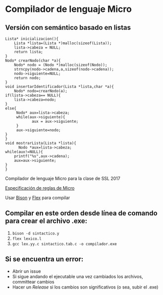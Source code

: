 # Compilador de lenguaje Micro 
## Versión con semántico basado en listas
```
Lista* inicializacion(){
	Lista *lista=(Lista *)malloc(sizeof(Lista));
	lista->cabeza = NULL;
	return lista;
}
Nodo* crearNodo(char *a){
    Nodo* nodo = (Nodo *)malloc(sizeof(Nodo));
    strncpy(nodo->cadena,a,sizeof(nodo->cadena));
    nodo->siguiente=NULL;
    return nodo;
}
void insertarIdentificador(Lista *lista,char *a){
    Nodo* nodo=crearNodo(a);
if(lista->cabeza== NULL){
    lista->cabeza=nodo;
}
else{
     Nodo* aux=lista->cabeza;
     while(aux->siguiente){
            aux = aux->siguiente;
     }
     aux->siguiente=nodo;
}
}
void mostrarLista(Lista *lista){
      Nodo *aux=lista->cabeza;
while(aux!=NULL){
    printf("%s",aux->cadena);
    aux=aux->siguiente;
}
}
```
Compilador de lenguaje Micro para la clase de SSL 2017

[Especificación de reglas de Micro](http://docdro.id/DMtvACu)

Usar [Bison](http://gnuwin32.sourceforge.net/packages/bison.htm) y [Flex](http://gnuwin32.sourceforge.net/packages/flex.htm) para compilar
## Compilar en este orden desde línea de comando para crear el archivo .exe:
1. `bison -d sintactico.y`
1. `flex lexico.l`
1. `gcc lex.yy.c sintactico.tab.c -o compilador.exe`
## Si se encuentra un error:
* Abrir un issue
* Si sigue andando el ejecutable una vez cambiados los archivos, committear cambios 
* Hacer un *Release* si los cambios son significativos (o sea, subir el .exe)
